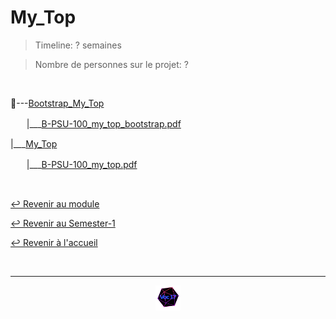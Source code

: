 # My_Top

> Timeline: ? semaines

> Nombre de personnes sur le projet: ?

<br>

📂---[Bootstrap_My_Top](https://github.com/Studio-17/Epitech-Subjects/tree/main/Semester-1/B-PSU-100/My_Top/Bootstrap_My_Top)

ㅤㅤ|\_\_\_[B-PSU-100_my_top_bootstrap.pdf](https://github.com/Studio-17/Epitech-Subjects/blob/main/Semester-1/B-PSU-100/My_Top/Bootstrap_My_Top/B-PSU-100_my_top_bootstrap.pdf)

|\_\_\_[My_Top](https://github.com/Studio-17/Epitech-Subjects/tree/main/Semester-1/B-PSU-100/My_Top/My_Top)

ㅤㅤ|\_\_\_[B-PSU-100_my_top.pdf](https://github.com/Studio-17/Epitech-Subjects/blob/main/Semester-1/B-PSU-100/My_Top/My_Top/B-PSU-100_my_top.pdf)


<br>

[↩️ Revenir au module](https://github.com/Studio-17/Epitech-Subjects/tree/main/Semester-1/B-PSU-100)

[↩️ Revenir au Semester-1](https://github.com/Studio-17/Epitech-Subjects/tree/main/Semester-1)

[↩️ Revenir à l'accueil](https://github.com/Studio-17/Epitech-Subjects)

<br>

---

<div align="center">

<a href="https://github.com/Studio-17" target="_blank"><img src="../../../assets/voc17.gif" width="40"></a>

</div>